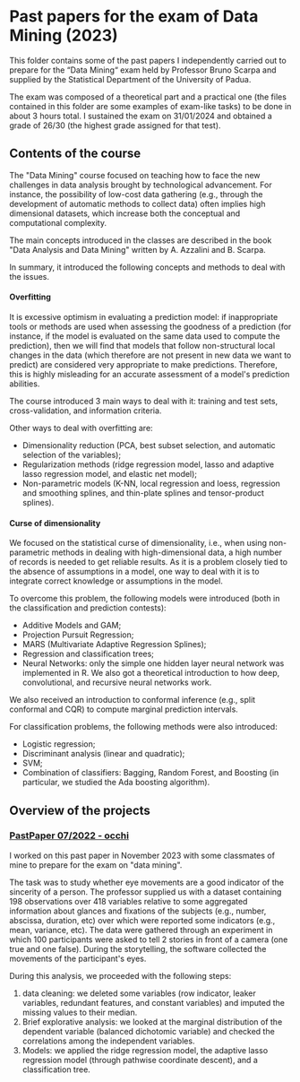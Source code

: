 # Past papers for the exam of Data Mining (2023)
This folder contains some of the past papers I independently carried out to prepare for the “Data Mining“ exam held by Professor Bruno Scarpa and supplied by the Statistical Department of the University of Padua.

The exam was composed of a theoretical part and a practical one (the files contained in this folder are some examples of exam-like tasks) to be done in about 3 hours total. I sustained the exam on 31/01/2024 and obtained a grade of 26/30 (the highest grade assigned for that test).

## Contents of the course
The "Data Mining" course focused on teaching how to face the new challenges in data analysis brought by technological advancement. For instance, the possibility of low-cost data gathering (e.g., through the development of automatic methods to collect data) often implies high dimensional datasets, which increase both the conceptual and computational complexity.

The main concepts introduced in the classes are described in the book "Data Analysis and Data Mining" written by A. Azzalini and B. Scarpa.

In summary, it introduced the following concepts and methods to deal with the issues.

#### Overfitting
It is excessive optimism in evaluating a prediction model: if inappropriate tools or methods are used when assessing the goodness of a prediction (for instance, if the model is evaluated on the same data used to compute the prediction), then we will find that models that follow non-structural local changes in the data (which therefore are not present in new data we want to predict) are considered very appropriate to make predictions. Therefore, this is highly misleading for an accurate assessment of a model's prediction abilities.

The course introduced 3 main ways to deal with it: training and test sets, cross-validation, and information criteria.

Other ways to deal with overfitting are:

- Dimensionality reduction (PCA, best subset selection, and automatic selection of the variables);
- Regularization methods (ridge regression model, lasso and adaptive lasso regression model, and elastic net model);
- Non-parametric models (K-NN, local regression and loess, regression and smoothing splines, and thin-plate splines and tensor-product splines).

#### Curse of dimensionality
We focused on the statistical curse of dimensionality, i.e., when using non-parametric methods in dealing with high-dimensional data, a high number of records is needed to get reliable results. As it is a problem closely tied to the absence of assumptions in a model, one way to deal with it is to integrate correct knowledge or assumptions in the model.

To overcome this problem, the following models were introduced (both in the classification and prediction contests):

- Additive Models and GAM;
- Projection Pursuit Regression;
- MARS (Multivariate Adaptive Regression Splines);
- Regression and classification trees;
- Neural Networks: only the simple one hidden layer neural network was implemented in R. We also got a theoretical introduction to how deep, convolutional, and recursive neural networks work.

We also received an introduction to conformal inference (e.g., split conformal and CQR) to compute marginal prediction intervals.

For classification problems, the following methods were also introduced:

- Logistic regression;
- Discriminant analysis (linear and quadratic);
- SVM;
- Combination of classifiers: Bagging, Random Forest, and Boosting (in particular, we studied the Ada boosting algorithm).

## Overview of the projects

### [PastPaper 07/2022 - occhi](https://github.com/aciandri/University_Projects/tree/main/data_mining-past_papers/PastPaper202207)
I worked on this past paper in November 2023 with some classmates of mine to prepare for the exam on "data mining". 

The task was to study whether eye movements are a good indicator of the sincerity of a person. The professor supplied us with a dataset containing 198 observations over 418 variables relative to some aggregated information about glances and fixations of the subjects (e.g., number, abscissa, duration, etc) over which were reported some indicators (e.g., mean, variance, etc). The data were gathered through an experiment in which 100 participants were asked to tell 2 stories in front of a camera (one true and one false). During the storytelling, the software collected the movements of the participant's eyes.

During this analysis, we proceeded with the following steps:
1. data cleaning: we deleted some variables (row indicator, leaker variables, redundant features, and constant variables) and imputed the missing values to their median.
2. Brief explorative analysis: we looked at the marginal distribution of the dependent variable (balanced dichotomic variable) and checked the correlations among the independent variables.
3. Models: we applied the ridge regression model, the adaptive lasso regression model (through pathwise coordinate descent), and a classification tree.





